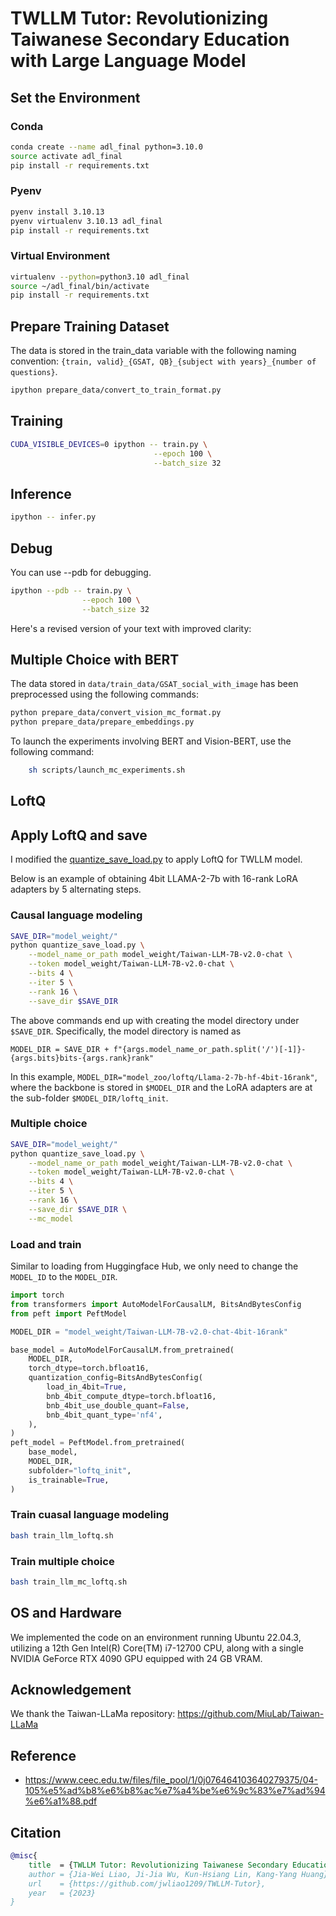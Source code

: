 # TWLLM Tutor: Revolutionizing Taiwanese Secondary Education with Large Language Model

## Set the Environment

### Conda

```bash
conda create --name adl_final python=3.10.0
source activate adl_final
pip install -r requirements.txt
```

### Pyenv

```bash
pyenv install 3.10.13
pyenv virtualenv 3.10.13 adl_final
pip install -r requirements.txt
```

### Virtual Environment

```bash
virtualenv --python=python3.10 adl_final
source ~/adl_final/bin/activate
pip install -r requirements.txt
```


## Prepare Training Dataset

The data is stored in the train_data variable with the following naming convention: `{train, valid}_{GSAT, QB}_{subject with years}_{number of questions}`.

```bash
ipython prepare_data/convert_to_train_format.py
```

## Training

```bash
CUDA_VISIBLE_DEVICES=0 ipython -- train.py \
                                --epoch 100 \
                                --batch_size 32
```


## Inference

```bash
ipython -- infer.py
```

## Debug

You can use --pdb for debugging.

```bash
ipython --pdb -- train.py \
                --epoch 100 \
                --batch_size 32
```
Here's a revised version of your text with improved clarity:


## Multiple Choice with BERT

The data stored in `data/train_data/GSAT_social_with_image` has been preprocessed using the following commands:

```bash
python prepare_data/convert_vision_mc_format.py
python prepare_data/prepare_embeddings.py
```

To launch the experiments involving BERT and Vision-BERT, use the following command:

```bash
    sh scripts/launch_mc_experiments.sh
```

## LoftQ
## Apply LoftQ and save

I modified the [quantize_save_load.py](quantize_save_load.py) to apply LoftQ for TWLLM model.

Below is an example of obtaining 4bit LLAMA-2-7b with 16-rank LoRA adapters by 5 alternating steps.

### Causal language modeling

```bash
SAVE_DIR="model_weight/"
python quantize_save_load.py \
    --model_name_or_path model_weight/Taiwan-LLM-7B-v2.0-chat \
    --token model_weight/Taiwan-LLM-7B-v2.0-chat \
    --bits 4 \
    --iter 5 \
    --rank 16 \
    --save_dir $SAVE_DIR
```

The above commands end up with creating the model directory under `$SAVE_DIR`.
Specifically, the model directory is named as

`MODEL_DIR = SAVE_DIR + f"{args.model_name_or_path.split('/')[-1]}-{args.bits}bits-{args.rank}rank"`

In this example, `MODEL_DIR="model_zoo/loftq/Llama-2-7b-hf-4bit-16rank"`, where the backbone is stored in `$MODEL_DIR`
and the LoRA adapters are at the sub-folder `$MODEL_DIR/loftq_init`.

### Multiple choice

```bash
SAVE_DIR="model_weight/"
python quantize_save_load.py \
    --model_name_or_path model_weight/Taiwan-LLM-7B-v2.0-chat \
    --token model_weight/Taiwan-LLM-7B-v2.0-chat \
    --bits 4 \
    --iter 5 \
    --rank 16 \
    --save_dir $SAVE_DIR \
	--mc_model
```

### Load and train

Similar to loading from Huggingface Hub, we only need to change the `MODEL_ID` to the `MODEL_DIR`.

```python
import torch
from transformers import AutoModelForCausalLM, BitsAndBytesConfig
from peft import PeftModel

MODEL_DIR = "model_weight/Taiwan-LLM-7B-v2.0-chat-4bit-16rank"

base_model = AutoModelForCausalLM.from_pretrained(
    MODEL_DIR,
    torch_dtype=torch.bfloat16,
    quantization_config=BitsAndBytesConfig(
        load_in_4bit=True,
        bnb_4bit_compute_dtype=torch.bfloat16,
        bnb_4bit_use_double_quant=False,
        bnb_4bit_quant_type='nf4',
    ),
)
peft_model = PeftModel.from_pretrained(
    base_model,
    MODEL_DIR,
    subfolder="loftq_init",
    is_trainable=True,
)
```

### Train cuasal language modeling

```bash
bash train_llm_loftq.sh
```

### Train multiple choice

```bash
bash train_llm_mc_loftq.sh
```

## OS and Hardware

We implemented the code on an environment running Ubuntu 22.04.3, utilizing a 12th Gen Intel(R) Core(TM) i7-12700 CPU, along with a single NVIDIA GeForce RTX 4090 GPU equipped with 24 GB VRAM.


## Acknowledgement
We thank the Taiwan-LLaMa repository: https://github.com/MiuLab/Taiwan-LLaMa


## Reference

-   https://www.ceec.edu.tw/files/file_pool/1/0j076464103640279375/04-105%e5%ad%b8%e6%b8%ac%e7%a4%be%e6%9c%83%e7%ad%94%e6%a1%88.pdf


## Citation
```bibtex
@misc{
    title  = {TWLLM Tutor: Revolutionizing Taiwanese Secondary Education with Large Language Model},
    author = {Jia-Wei Liao, Ji-Jia Wu, Kun-Hsiang Lin, Kang-Yang Huang},
    url    = {https://github.com/jwliao1209/TWLLM-Tutor},
    year   = {2023}
}
```
